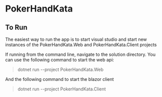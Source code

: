 # PokerHandKata

## To Run 

The easiest way to run the app is to start visual studio
and start new instances of the PokerHandKata.Web and PokerHandKata.Client projects

If running from the command line, navigate to the solution directory.
You can use the following command to start the web api:
>dotnet run --project PokerHandKata.Web

And the following command to start the blazor client
>dotnet run --project PokerHandKata.Client

